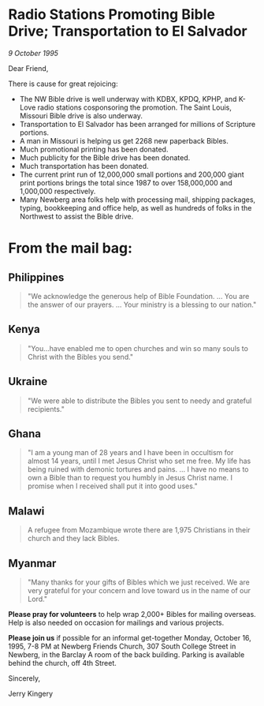 # Radio Stations Promoting Bible Drive; Transportation to El Salvador

*9 October 1995*

Dear Friend, 

There is cause for great rejoicing: 

- The NW Bible drive is well underway with KDBX, KPDQ, KPHP, and K-Love 
  radio stations cosponsoring the promotion. The Saint Louis, Missouri 
  Bible drive is also underway. 
- Transportation to El Salvador has been arranged for millions of 
  Scripture portions. 
- A man in Missouri is helping us get 2268 new paperback Bibles. 
- Much promotional printing has been donated. 
- Much publicity for the Bible drive has been donated. 
- Much transportation has been donated. 
- The current print run of 12,000,000 small portions and 200,000 giant 
  print portions brings the total since 1987 to over 158,000,000 and 
  1,000,000 respectively. 
- Many Newberg area folks help with processing mail, shipping packages, 
  typing, bookkeeping and office help, as well as hundreds of folks in 
  the Northwest to assist the Bible drive.  

# From the mail bag: 

## Philippines

> "We acknowledge the generous help of Bible Foundation. ... You are the 
> answer of our prayers. ... Your ministry is a blessing to our nation." 

## Kenya

> "You...have enabled me to open churches and win so many souls to Christ 
> with the Bibles you send." 

## Ukraine

> "We were able to distribute the Bibles you sent to needy and grateful 
> recipients." 

## Ghana

> "I am a young man of 28 years and I have been in occultism for almost 
> 14 years, until I met Jesus Christ who set me free. My life has being 
> ruined with demonic tortures and pains. ... I have no means to own a 
> Bible than to request you humbly in Jesus Christ name. I promise when I 
> received shall put it into good uses." 

## Malawi

> A refugee from Mozambique wrote there are 1,975 Christians in their 
> church and they lack Bibles. 

## Myanmar

> "Many thanks for your gifts of Bibles which we just received. We are 
> very grateful for your concern and love toward us in the name of our 
> Lord."  

**Please pray for volunteers** to help wrap 2,000+ Bibles for mailing 
overseas. Help is also needed on occasion for mailings and various 
projects. 

**Please join us** if possible for an informal get-together Monday, 
October 16, 1995, 7-8 PM at Newberg Friends Church, 307 South College 
Street in Newberg, in the Barclay A room of the back building. Parking 
is available behind the church, off 4th Street. 

Sincerely,

Jerry Kingery
